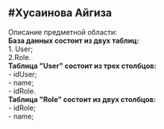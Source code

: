 #Хусаинова Айгиза
---
Описание предметной области:
<br/> **База данных состоит из двух таблиц:**
	<br/>1. User;
	<br/>2.Role.
<br/>**Таблица "User" состоит из трех столбцов:**
	<br/> - idUser;
	<br/> - name;
	<br/> - idRole.
<br/>**Таблица "Role" состоит из двух столбцов:**
	<br/> - idRole;
	<br/> - name;
